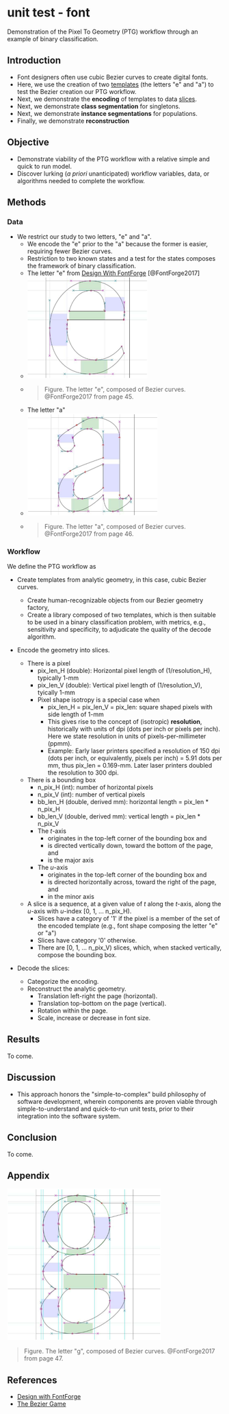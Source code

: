 # unit test - font

Demonstration of the Pixel To Geometry (PTG) workflow through an example of binary classification.

## Introduction

* Font designers often use cubic Bezier curves to create digital fonts. 
* Here, we use the creation of two [templates](definitions.md#template) (the letters "e" and "a") to test the Bezier creation our PTG workflow.
* Next, we demonstrate the **encoding** of templates to data [slices](definitions.md#slice).
* Next, we demonstrate **class segmentation** for singletons.
* Next, we demonstrate **instance segmentations** for populations.
* Finally, we demonstrate **reconstruction**


## Objective

* Demonstrate viability of the PTG workflow with a relative simple and quick to run model.
* Discover lurking (*a priori* unanticipated) workflow variables, data, or algorithms needed to complete the workflow.

## Methods

### Data

* We restrict our study to two letters, "e" and "a".  
  * We encode the "e" prior to the "a" because the former is easier, requiring fewer Bezier curves.
  * Restriction to two known states and a test for the states composes the framework of binary classification.
  * The letter "e" from [Design With FontForge](https://drive.google.com/file/d/1lT1O3lM3liIpdv74NJHczz7yXLsEY8vA/view?usp=sharing) [@FontForge2017]
  * <img src="fig/e.png" alt="letter-e" width="280"/>
  * > Figure.  The letter "e", composed of Bezier curves. @FontForge2017 from page 45.
  * The letter "a"
  * <img src="fig/a.png" alt="letter-a" width="304"/>
  * > Figure.  The letter "a", composed of Bezier curves. @FontForge2017 from page 46.

<!--- ![letter-e](fig/e.png) -->
<!--- ![letter-a](fig/a.png) -->

### Workflow

We define the PTG workflow as

* Create templates from analytic geometry, in this case, cubic Bezier curves.
  * Create human-recognizable objects from our Bezier geometry factory,
  * Create a library composed of two templates, which is then suitable to be used in a binary classification problem, with metrics, e.g., sensitivity and specificity, to adjudicate the quality of the decode algorithm.
* Encode the geometry into slices.
  * There is a pixel
    * pix_len_H (double): Horizontal pixel length of (1/resolution_H), typically 1-mm
    * pix_len_V (double): Vertical pixel length of (1/resolution_V), tyically 1-mm
    * Pixel shape isotropy is a special case when 
      * pix_len_H = pix_len_V = pix_len: square shaped pixels with side length of 1-mm
      * This gives rise to the concept of (isotropic) **resolution**, historically with units of dpi (dots per inch or pixels per inch).  Here we state resolution in units of pixels-per-millimeter (ppmm).
      * Example: Early laser printers specified a resolution of 150 dpi (dots per inch, or equivalently, pixels per inch) = 5.91 dots per mm, thus pix_len = 0.169-mm.  Later laser printers doubled the resolution to 300 dpi.  
  * There is a bounding box
    * n_pix_H (int): number of horizontal pixels
    * n_pix_V (int): number of vertical pixels
    * bb_len_H (double, derived mm):  horizontal length =  pix_len * n_pix_H
    * bb_len_V (double, derived mm): vertical length = pix_len * n_pix_V
    * The *t*-axis 
      * originates in the top-left corner of the bounding box and 
      * is directed vertically down, toward the bottom of the page, and 
      * is the major axis
    * The *u*-axis 
      * originates in the top-left corner of the bounding box and 
      * is directed horizontally across, toward the right of the page, and
      * in the minor axis
  * A slice is a sequence, at a given value of *t* along the *t*-axis, along the *u*-axis with *u*-index [0, 1, ... n_pix_H).
    * Slices have a category of '1' if the pixel is a member of the set of the encoded template (e.g., font shape composing the letter "e" or "a")
    * Slices have category '0' otherwise.
    * There are [0, 1, ... n_pix_V) slices, which, when stacked vertically, compose the bounding box. 

* Decode the slices:
  * Categorize the encoding.
  * Reconstruct the analytic geometry.
    * Translation left-right the page (horizontal).
    * Translation top-bottom on the page (vertical).
    * Rotation within the page.
    * Scale, increase or decrease in font size.

## Results

To come.

## Discussion

* This approach honors the "simple-to-complex" build philosophy of software development, wherein components are proven viable through simple-to-understand and quick-to-run unit tests, prior to their integration into the software system.

## Conclusion

To come.

## Appendix

<!--- ![letter-g](fig/g.png) -->
<img src="fig/g.png" alt="letter-g" width="360"/>

> Figure.  The letter "g", composed of Bezier curves. @FontForge2017 from page 47.

## References

* [Design with FontForge](http://designwithfontforge.com/en-US/index.html)
* [The Bezier Game](https://bezier.method.ac/)


